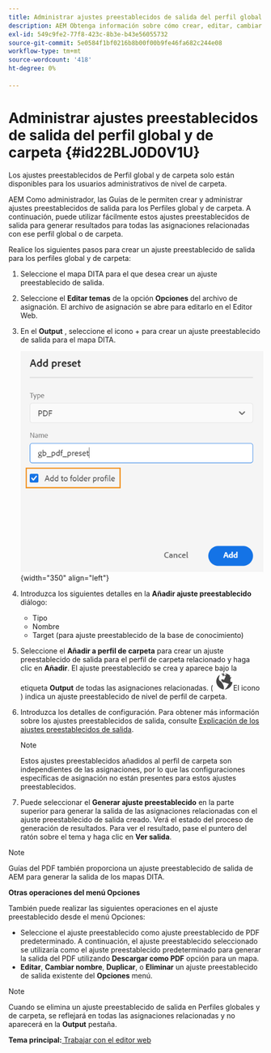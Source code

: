 ```yaml
---
title: Administrar ajustes preestablecidos de salida del perfil global y de carpeta
description: AEM Obtenga información sobre cómo crear, editar, cambiar el nombre, duplicar y eliminar ajustes preestablecidos de salida de perfil global y de carpeta como usuarios administrativos en las Guías de administración de perfiles.
exl-id: 549c9fe2-77f8-423c-8b3e-b43e56055732
source-git-commit: 5e0584f1bf0216b8b00f00b9fe46fa682c244e08
workflow-type: tm+mt
source-wordcount: '418'
ht-degree: 0%

---
```


# Administrar ajustes preestablecidos de salida del perfil global y de carpeta {#id22BLJ0D0V1U}

Los ajustes preestablecidos de Perfil global y de carpeta solo están disponibles para los usuarios administrativos de nivel de carpeta.

AEM Como administrador, las Guías de le permiten crear y administrar ajustes preestablecidos de salida para los Perfiles global y de carpeta. A continuación, puede utilizar fácilmente estos ajustes preestablecidos de salida para generar resultados para todas las asignaciones relacionadas con ese perfil global o de carpeta.

Realice los siguientes pasos para crear un ajuste preestablecido de salida para los perfiles global y de carpeta:

1. Seleccione el mapa DITA para el que desea crear un ajuste preestablecido de salida.
1. Seleccione el **Editar temas** de la opción **Opciones** del archivo de asignación. El archivo de asignación se abre para editarlo en el Editor Web.
1. En el **Output** , seleccione el icono + para crear un ajuste preestablecido de salida para el mapa DITA.

   ![](images/add-global-output-preset.png){width="350" align="left"}

1. Introduzca los siguientes detalles en la **Añadir ajuste preestablecido** diálogo:
   - Tipo
   - Nombre
   - Target \(para ajuste preestablecido de la base de conocimiento\)
1. Seleccione el **Añadir a perfil de carpeta** para crear un ajuste preestablecido de salida para el perfil de carpeta relacionado y haga clic en **Añadir**. El ajuste preestablecido se crea y aparece bajo la etiqueta **Output** de todas las asignaciones relacionadas. \( ![](images/global-preset-icon.svg)El icono \) indica un ajuste preestablecido de nivel de perfil de carpeta.
1. Introduzca los detalles de configuración. Para obtener más información sobre los ajustes preestablecidos de salida, consulte [Explicación de los ajustes preestablecidos de salida](./generate-output-understand-presets.md).

   >[!NOTE]
   >
   > Estos ajustes preestablecidos añadidos al perfil de carpeta son independientes de las asignaciones, por lo que las configuraciones específicas de asignación no están presentes para estos ajustes preestablecidos.

1. Puede seleccionar el **Generar ajuste preestablecido** en la parte superior para generar la salida de las asignaciones relacionadas con el ajuste preestablecido de salida creado. Verá el estado del proceso de generación de resultados. Para ver el resultado, pase el puntero del ratón sobre el tema y haga clic en **Ver salida**.

>[!NOTE]
>
> Guías del PDF también proporciona un ajuste preestablecido de salida de AEM para generar la salida de los mapas DITA.

**Otras operaciones del menú Opciones**

También puede realizar las siguientes operaciones en el ajuste preestablecido desde el menú Opciones:

- Seleccione el ajuste preestablecido como ajuste preestablecido de PDF predeterminado. A continuación, el ajuste preestablecido seleccionado se utilizaría como el ajuste preestablecido predeterminado para generar la salida del PDF utilizando **Descargar como PDF** opción para un mapa.
- **Editar**, **Cambiar nombre**, **Duplicar**, o **Eliminar** un ajuste preestablecido de salida existente del **Opciones** menú.

>[!NOTE]
>
> Cuando se elimina un ajuste preestablecido de salida en Perfiles globales y de carpeta, se reflejará en todas las asignaciones relacionadas y no aparecerá en la **Output** pestaña.

**Tema principal:**[ Trabajar con el editor web](web-editor.md)
